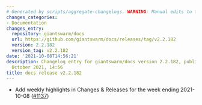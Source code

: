 ```yaml
---
# Generated by scripts/aggregate-changelogs. WARNING: Manual edits to this files will be overwritten.
changes_categories:
- Documentation
changes_entry:
  repository: giantswarm/docs
  url: https://github.com/giantswarm/docs/releases/tag/v2.2.182
  version: 2.2.182
  version_tag: v2.2.182
date: '2021-10-08T14:56:21'
description: Changelog entry for giantswarm/docs version 2.2.182, published on 08
  October 2021, 14:56
title: docs release v2.2.182
---
```


- Add weekly highlights in Changes & Releases for the week ending 2021-10-08 ([#1137](https://github.com/giantswarm/docs/pull/1137))
